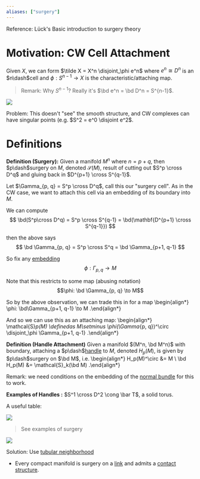 ```yaml
---
aliases: ["surgery"]
---
```


Reference: Lück's Basic introduction to surgery theory

# Motivation: CW Cell Attachment

Given $X$, we can form $\tilde X = X^n \disjoint_\phi e^n$ where $e^n \cong D^n$ is an $n\dash$cell and $\phi: S^{n-1} \to X$ is the characteristic/attaching map.

> Remark: Why $S^{n-1}$? Really it's $\bd e^n = \bd D^n = S^{n-1}$.

![](2020-02-05-00-22-18.png)

Problem:
This doesn't "see" the smooth structure, and CW complexes can have singular points (e.g. $S^2 = e^0 \disjoint e^2$.

# Definitions

**Definition (Surgery):**
Given a manifold $M^n$ where $n=p+q$, then $p\dash$surgery on $M$, denoted $\mathcal{S}(M)$, result of cutting out $S^p \cross D^q$ and gluing back in $D^{p+1} \cross S^{q-1}$.

Let $\Gamma_{p, q} = S^p \cross D^q$, call this our "surgery cell".
As in the CW case, we want to attach this cell via an embedding of its boundary into $M$.

We can compute
$$
\bd(S^p\cross D^q) = S^p \cross S^{q-1} = \bd(\mathbf{D^{p+1} \cross S^{q-1}})
$$ 

then the above says
$$
\bd \Gamma_{p, q} = S^p \cross S^q = \bd \Gamma_{p+1, q-1}
$$

So fix any [embedding](embedding) 
$$\phi: \Gamma_{p, q} \to M$$

Note that this restricts to some map (abusing notation) 
$$\phi: \bd \Gamma_{p, q} \to M$$

So by the above observation, we can trade this in for a map
\begin{align*}
\phi: \bd\Gamma_{p+1, q-1} \to M
.\end{align*}

And so we can use this as an attaching map:
\begin{align*}
\mathcal{S}_p(M) \definedas M\setminus \phi(\Gamma_{p, q})^\circ \disjoint_\phi \Gamma_{p+1, q-1} 
.\end{align*}


**Definition (Handle Attachment)**
Given a manifold $(M^n, \bd M^n)$ with boundary, attaching a $p\dash$[handle](handle) to $M$, denoted $H_p(M)$, is given by $p\dash$surgery on $\bd M$, i.e. 
\begin{align*}
H_p(M)^\circ    &= M \\
\bd H_p(M)      &= \mathcal{S}_k(\bd M)
.\end{align*}

Remark: we need conditions on the embedding of the [normal bundle](normal%20bundle) for this to work.

**Examples of Handles :**
$S^1 \cross D^2 \cong \bar T$, a solid torus.

A useful table:

![](2020-02-05-00-59-19.png)

> See examples of surgery



![](2020-02-05-12-25-15.png)

Solution:
Use [tubular neighborhood](tubular%20neighborhood)

- Every compact manifold is surgery on a [link](link) and admits a [contact structure](contact%20structure).
